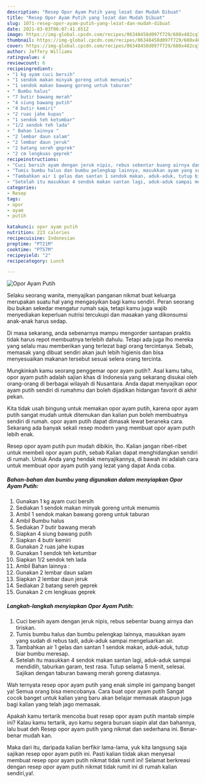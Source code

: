 ```yaml
---
description: "Resep Opor Ayam Putih yang lezat dan Mudah Dibuat"
title: "Resep Opor Ayam Putih yang lezat dan Mudah Dibuat"
slug: 1071-resep-opor-ayam-putih-yang-lezat-dan-mudah-dibuat
date: 2021-03-03T06:07:41.651Z
image: https://img-global.cpcdn.com/recipes/06348458d097f729/680x482cq70/opor-ayam-putih-foto-resep-utama.jpg
thumbnail: https://img-global.cpcdn.com/recipes/06348458d097f729/680x482cq70/opor-ayam-putih-foto-resep-utama.jpg
cover: https://img-global.cpcdn.com/recipes/06348458d097f729/680x482cq70/opor-ayam-putih-foto-resep-utama.jpg
author: Jeffery Williams
ratingvalue: 4
reviewcount: 6
recipeingredient:
- "1 kg ayam cuci bersih"
- "1 sendok makan minyak goreng untuk menumis"
- "1 sendok makan bawang goreng untuk taburan"
- " Bumbu halus"
- "7 butir bawang merah"
- "4 siung bawang putih"
- "4 butir kemiri"
- "2 ruas jahe kupas"
- "1 sendok teh ketumbar"
- "1/2 sendok teh lada"
- " Bahan lainnya "
- "2 lembar daun salam"
- "2 lembar daun jeruk"
- "2 batang sereh geprek"
- "2 cm lengkuas geprek"
recipeinstructions:
- "Cuci bersih ayam dengan jeruk nipis, rebus sebentar buang airnya dan tiriskan."
- "Tumis bumbu halus dan bumbu pelengkap lainnya, masukkan ayam yang sudah di rebus tadi, aduk-aduk sampai mengeluarkan air."
- "Tambahkan air 1 gelas dan santan 1 sendok makan, aduk-aduk, tutup biar bumbu meresap."
- "Setelah itu masukkan 4 sendok makan santan lagi, aduk-aduk sampai mendidih, taburkan garam, test rasa. Tutup selama 5 menit, selesai. Sajikan dengan taburan bawang merah goreng diatasnya."
categories:
- Resep
tags:
- opor
- ayam
- putih

katakunci: opor ayam putih 
nutrition: 223 calories
recipecuisine: Indonesian
preptime: "PT21M"
cooktime: "PT57M"
recipeyield: "2"
recipecategory: Lunch

---
```



![Opor Ayam Putih](https://img-global.cpcdn.com/recipes/06348458d097f729/680x482cq70/opor-ayam-putih-foto-resep-utama.jpg)

Selaku seorang wanita, menyajikan panganan nikmat buat keluarga merupakan suatu hal yang mengasyikan bagi kamu sendiri. Peran seorang ibu bukan sekedar mengatur rumah saja, tetapi kamu juga wajib menyediakan keperluan nutrisi tercukupi dan masakan yang dikonsumsi anak-anak harus sedap.

Di masa  sekarang, anda sebenarnya mampu mengorder santapan praktis tidak harus repot membuatnya terlebih dahulu. Tetapi ada juga lho mereka yang selalu mau memberikan yang terlezat bagi orang tercintanya. Sebab, memasak yang dibuat sendiri akan jauh lebih higienis dan bisa menyesuaikan makanan tersebut sesuai selera orang tercinta. 



Mungkinkah kamu seorang penggemar opor ayam putih?. Asal kamu tahu, opor ayam putih adalah sajian khas di Indonesia yang sekarang disukai oleh orang-orang di berbagai wilayah di Nusantara. Anda dapat menyajikan opor ayam putih sendiri di rumahmu dan boleh dijadikan hidangan favorit di akhir pekan.

Kita tidak usah bingung untuk memakan opor ayam putih, karena opor ayam putih sangat mudah untuk ditemukan dan kalian pun boleh membuatnya sendiri di rumah. opor ayam putih dapat dimasak lewat beraneka cara. Sekarang ada banyak sekali resep modern yang membuat opor ayam putih lebih enak.

Resep opor ayam putih pun mudah dibikin, lho. Kalian jangan ribet-ribet untuk membeli opor ayam putih, sebab Kalian dapat menghidangkan sendiri di rumah. Untuk Anda yang hendak menyajikannya, di bawah ini adalah cara untuk membuat opor ayam putih yang lezat yang dapat Anda coba.

<!--inarticleads1-->

##### Bahan-bahan dan bumbu yang digunakan dalam menyiapkan Opor Ayam Putih:

1. Gunakan 1 kg ayam cuci bersih
1. Sediakan 1 sendok makan minyak goreng untuk menumis
1. Ambil 1 sendok makan bawang goreng untuk taburan
1. Ambil  Bumbu halus
1. Sediakan 7 butir bawang merah
1. Siapkan 4 siung bawang putih
1. Siapkan 4 butir kemiri
1. Gunakan 2 ruas jahe kupas
1. Gunakan 1 sendok teh ketumbar
1. Siapkan 1/2 sendok teh lada
1. Ambil  Bahan lainnya :
1. Gunakan 2 lembar daun salam
1. Siapkan 2 lembar daun jeruk
1. Sediakan 2 batang sereh geprek
1. Gunakan 2 cm lengkuas geprek




<!--inarticleads2-->

##### Langkah-langkah menyiapkan Opor Ayam Putih:

1. Cuci bersih ayam dengan jeruk nipis, rebus sebentar buang airnya dan tiriskan.
1. Tumis bumbu halus dan bumbu pelengkap lainnya, masukkan ayam yang sudah di rebus tadi, aduk-aduk sampai mengeluarkan air.
1. Tambahkan air 1 gelas dan santan 1 sendok makan, aduk-aduk, tutup biar bumbu meresap.
1. Setelah itu masukkan 4 sendok makan santan lagi, aduk-aduk sampai mendidih, taburkan garam, test rasa. Tutup selama 5 menit, selesai. Sajikan dengan taburan bawang merah goreng diatasnya.




Wah ternyata resep opor ayam putih yang enak simple ini gampang banget ya! Semua orang bisa mencobanya. Cara buat opor ayam putih Sangat cocok banget untuk kalian yang baru akan belajar memasak ataupun juga bagi kalian yang telah jago memasak.

Apakah kamu tertarik mencoba buat resep opor ayam putih mantab simple ini? Kalau kamu tertarik, ayo kamu segera buruan siapin alat dan bahannya, lalu buat deh Resep opor ayam putih yang nikmat dan sederhana ini. Benar-benar mudah kan. 

Maka dari itu, daripada kalian berfikir lama-lama, yuk kita langsung saja sajikan resep opor ayam putih ini. Pasti kalian tiidak akan menyesal membuat resep opor ayam putih nikmat tidak rumit ini! Selamat berkreasi dengan resep opor ayam putih nikmat tidak rumit ini di rumah kalian sendiri,ya!.

